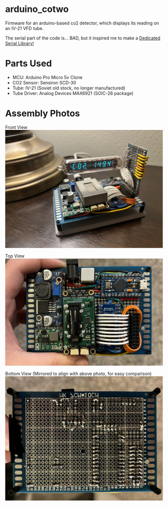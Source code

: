 # arduino_cotwo
Firmware for an arduino-based co2 detector, which displays its reading on an IV-21 VFD tube.

The serial part of the code is... BAD, but it inspired me to make a [Dedicated Serial Library!](https://github.com/timbermonson/arduino_SerialCLI)

# Parts Used
- MCU: Arduino Pro Micro 5v Clone
- CO2 Sensor: Sensiron SCD-30
- Tube: IV-21 (Soviet old stock, no longer manufactured)
- Tube Driver: Analog Devices MAX6921 (SOIC-28 package)

# Assembly Photos
Front View
![Front](https://github.com/timbermonson/arduino_cotwo/blob/main/images/Front.jpg?raw=true)

Top View
![Front](https://github.com/timbermonson/arduino_cotwo/blob/main/images/Top.jpg?raw=true)

Bottom View (Mirrored to align with above photo, for easy comparison)
![Bottom](https://github.com/timbermonson/arduino_cotwo/blob/main/images/Bottom_Mirrored.jpg?raw=true)
